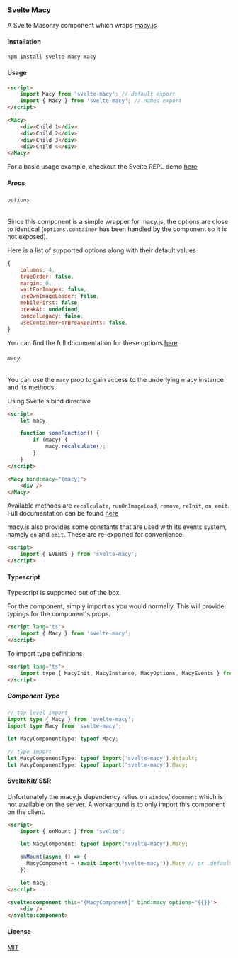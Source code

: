 ### Svelte Macy

A Svelte Masonry component which wraps [macy.js](https://github.com/bigbite/macy.js)

#### Installation

```bash
npm install svelte-macy macy
```

#### Usage

```html
<script>
	import Macy from 'svelte-macy'; // default export
	import { Macy } from 'svelte-macy'; // named export
</script>

<Macy>
	<div>Child 1</div>
	<div>Child 2</div>
	<div>Child 3</div>
	<div>Child 4</div>
</Macy>
```

For a basic usage example, checkout the Svelte REPL demo [here](https://svelte.dev/repl/a2e9c3e155e44813888e6d7fcb8ac603)

##### Props

###### `options`

Since this component is a simple wrapper for macy.js, the options are close to identical (`options.container` has been handled by the component so it is not exposed).

Here is a list of supported options along with their default values

```js
{
    columns: 4,
    trueOrder: false,
    margin: 0,
    waitForImages: false,
    useOwnImageLoader: false,
    mobileFirst: false,
    breakAt: undefined,
    cancelLegacy: false,
    useContainerForBreakpoints: false,
}
```

You can find the full documentation for these options [here](https://github.com/bigbite/macy.js#options)

###### `macy`

You can use the `macy` prop to gain access to the underlying macy instance and its methods.

Using Svelte's bind directive

```html
<script>
	let macy;

	function someFunction() {
		if (macy) {
			macy.recalculate();
		}
	}
</script>

<Macy bind:macy="{macy}">
	<div />
</Macy>
```

Available methods are `recalculate`, `runOnImageLoad`, `remove`, `reInit`, `on`, `emit`. Full documentation can be found [here](https://github.com/bigbite/macy.js#methods)

macy.js also provides some constants that are used with its events system, namely `on` and `emit`. These are re-exported for convenience.

```html
<script>
	import { EVENTS } from 'svelte-macy';
</script>
```

#### Typescript

Typescript is supported out of the box.

For the component, simply import as you would normally. This will provide typings for the component's props.

```html
<script lang="ts">
	import { Macy } from 'svelte-macy';
</script>
```

To import type definitions

```html
<script lang="ts">
	import type { MacyInit, MacyInstance, MacyOptions, MacyEvents } from 'svelte-macy';
</script>
```

##### Component Type

```ts
// top level import
import type { Macy } from 'svelte-macy';
import type Macy from 'svelte-macy';

let MacyComponentType: typeof Macy;

// type import
let MacyComponentType: typeof import('svelte-macy').default;
let MacyComponentType: typeof import('svelte-macy').Macy;
```

#### SvelteKit/ SSR

Unfortunately the macy.js dependency relies on `window`/ `document` which is not available on the server. A workaround is to
only import this component on the client.

```html
<script>
	import { onMount } from "svelte";

	let MacyComponent: typeof import("svelte-macy").Macy;

	onMount(async () => {
	  MacyComponent = (await import("svelte-macy")).Macy // or .default;
	});

	let macy;
</script>

<svelte:component this="{MacyComponent}" bind:macy options="{{}}">
	<div />
</svelte:component>
```

#### License

[MIT](LICENSE)
